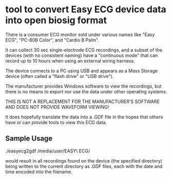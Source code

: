 tool to convert Easy ECG device data into open biosig format 
============================================================

There is a consumer ECG monitor sold under various names like "Easy ECG", "PC-80B Color", and "Cardio B Palm".

It can collect 30 sec single-electrode ECG recordings, and a subset of the devices (with no consistent naming) have a "continuous mode" that can record up to 10 hours when using an external wiring harness.

The device connects to a PC using USB and appears as a Mass Storage device (often called a "flash drive" or "USB drive").

The manufacturer provides Windows software to view the recordings, but there is no means to export nor use the data under other operating systems.

THIS IS NOT A REPLACEMENT FOR THE MANUFACTURER'S SOFTWARE AND DOES NOT PROVIDE WAVEFORM VIEWING!

It does hopefully translate the data into a .GDF file in the hopes that others have or can provide tools to view this ECG data.

## Sample Usage

./easyecg2gdf /media/user/EASY\ ECG/

would result in all recordings found on the device (the specified directory) being written to the current directory as .GDF files, each with the date and time encoded into the filename.

